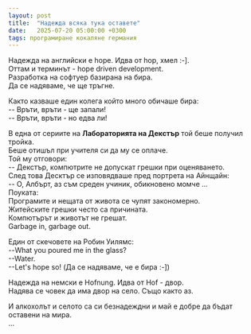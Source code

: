 ```yaml
---
layout: post
title:  "Надежда всяка тука оставете"
date:   2025-07-20 05:00:00 +0300
tags: програмиране кокаляне германия
---
```

Надежда на английски е hope. Идва от hop, хмел :-].   
Оттам и терминът - hope driven development.   
Разработка на софтуер базирана на бира.  
Да се надяваме, че ще тръгне.

Както казваше един колега който много обичаше бира:  
-- Връти, връти - ще запали!  
-- Връти, връти - но едва ли!  


В една от сериите на **Лабораторията на Декстър**  той беше получил тройка.  
Беше отишъл при учителя си да му се оплаче.  
Той му отговори:  
-- Декстър, компютрите не допускат грешки при оценяването.  
След това Десктър се изповядваше пред портрета на Айнщайн:  
-- О, Албърт, аз съм среден учиник, обикновено момче ...  
Поуката:  
Програмите и нещата от живота се чупят закономерно.  
Житейските грешки често са причината.  
Компютърът и животът не грешат.  
Garbage in, garbage out.


Един от скечовете на Робин Уилямс:  
--What you poured me in the glass?  
--Water.  
--Let's hope so! (Да се надяваме, че е бира :-])  

Надежда на немски е Hofnung. Идва от Hof - двор.    
Надява се човек да има двор на село. Също както аз.    

И алкохолът и селото са си безнадеждни и май е добре да бъдат оставени на мира.  
...
 